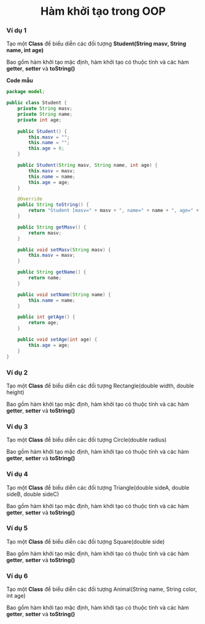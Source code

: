 <div align="center">

# Hàm khởi tạo trong OOP
</div>

### Ví dụ 1
Tạo một **Class** để biểu diễn các đối tượng **Student(String masv, String name, int age)**

Bao gồm hàm khởi tạo mặc định, hàm khởi tạo có thuộc tính và các hàm **getter**, **setter** và **toString()**

**Code mẫu**

```Java
package model;

public class Student {
	private String masv;
	private String name;
	private int age;
	
	public Student() {
		this.masv = "";
		this.name = "";
		this.age = 0;
	}

	public Student(String masv, String name, int age) {
		this.masv = masv;
		this.name = name;
		this.age = age;
	}

	@Override
	public String toString() {
		return "Student [masv=" + masv + ", name=" + name + ", age=" + age + "]";
	}

	public String getMasv() {
		return masv;
	}

	public void setMasv(String masv) {
		this.masv = masv;
	}

	public String getName() {
		return name;
	}

	public void setName(String name) {
		this.name = name;
	}

	public int getAge() {
		return age;
	}

	public void setAge(int age) {
		this.age = age;
	}
}
```

### Ví dụ 2
Tạo một **Class** để biểu diễn các đối tượng Rectangle(double width, double height)

Bao gồm hàm khởi tạo mặc định, hàm khởi tạo có thuộc tính và các hàm **getter**, **setter** và **toString()**

### Ví dụ 3
Tạo một **Class** để biểu diễn các đối tượng Circle(double radius)

Bao gồm hàm khởi tạo mặc định, hàm khởi tạo có thuộc tính và các hàm **getter**, **setter**  và **toString()**

### Ví dụ 4
Tạo một **Class** để biểu diễn các đối tượng Triangle(double sideA, double sideB, double sideC)

Bao gồm hàm khởi tạo mặc định, hàm khởi tạo có thuộc tính và các hàm **getter**, **setter**  và **toString()**

### Ví dụ 5
Tạo một **Class** để biểu diễn các đối tượng Square(double side)

Bao gồm hàm khởi tạo mặc định, hàm khởi tạo có thuộc tính và các hàm **getter**, **setter** và **toString()**

### Ví dụ 6
Tạo một **Class** để biểu diễn các đối tượng Animal(String name, String color, int age)

Bao gồm hàm khởi tạo mặc định, hàm khởi tạo có thuộc tính và các hàm **getter**, **setter** và **toString()**
